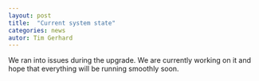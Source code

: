 ```yaml
---
layout: post
title:  "Current system state"
categories: news
autor: Tim Gerhard
---
```

We ran into issues during the upgrade. We are currently working on it and hope that everything will be running smoothly soon.

